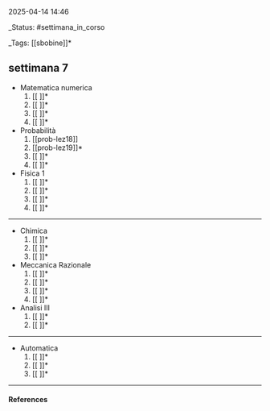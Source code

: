 2025-04-14 14:46

_Status: #settimana_in_corso

_Tags: [[sbobine]]*

##  settimana 7


- Matematica numerica
	1. [[ ]]*
	2. [[ ]]*
	3. [[ ]]*
	4. [[ ]]*
- Probabilità
	1. [[prob-lez18]]
	2. [[prob-lez19]]*
	3. [[ ]]*
	4. [[ ]]*
- Fisica 1 
	1. [[ ]]*
	2. [[ ]]*
	3. [[ ]]*
	4. [[ ]]*
	
___
- Chimica
	1. [[ ]]*
	2. [[ ]]*
	3. [[ ]]*
- Meccanica Razionale 
	1. [[ ]]*
	2. [[ ]]*
	3. [[ ]]*
	4. [[ ]]*
- Analisi III
	1. [[ ]]*
	2. [[ ]]*
___
- Automatica
	1. [[ ]]*
	2. [[ ]]*
	3. [[ ]]*
___
#### References